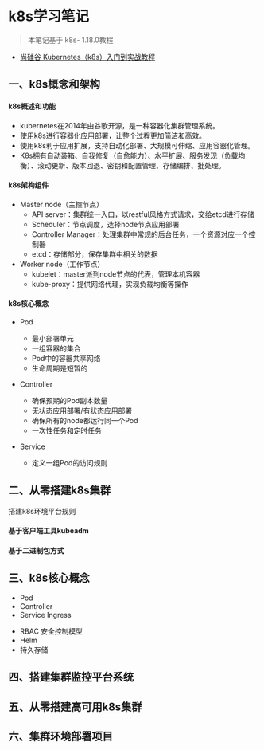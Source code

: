 # k8s学习笔记

> 本笔记基于 k8s- 1.18.0教程

- [尚硅谷 Kubernetes（k8s）入门到实战教程](https://www.bilibili.com/video/BV1GT4y1A756/?spm_id_from=333.788.video.desc.click&vd_source=bc627dd34a4fa1077c25bfd0209370cb)

## 一、k8s概念和架构

#### k8s概述和功能

- kubernetes在2014年由谷歌开源，是一种容器化集群管理系统。
- 使用k8s进行容器化应用部署，让整个过程更加简洁和高效。
- 使用k8s利于应用扩展，支持自动化部署、大规模可伸缩、应用容器化管理。
- K8s拥有自动装箱、自我修复（自愈能力）、水平扩展、服务发现（负载均衡）、滚动更新、版本回退、密钥和配置管理、存储编排、批处理。

#### k8s架构组件

- Master node（主控节点）
  - API server：集群统一入口，以restful风格方式请求，交给etcd进行存储
  - Scheduler：节点调度，选择node节点应用部署
  - Controller Manager：处理集群中常规的后台任务，一个资源对应一个控制器
  - etcd：存储部分，保存集群中相关的数据
- Worker node（工作节点）
  - kubelet：master派到node节点的代表，管理本机容器
  - kube-proxy：提供网络代理，实现负载均衡等操作

#### k8s核心概念

- Pod
  - 最小部署单元
  - 一组容器的集合
  - Pod中的容器共享网络
  - 生命周期是短暂的
- Controller
  - 确保预期的Pod副本数量
  - 无状态应用部署/有状态应用部署
  - 确保所有的node都运行同一个Pod
  - 一次性任务和定时任务

- Service
  - 定义一组Pod的访问规则

## 二、从零搭建k8s集群

搭建k8s环境平台规则



#### 基于客户端工具kubeadm



#### 基于二进制包方式



## 三、k8s核心概念

* Pod
* Controller
* Service  Ingress

- RBAC 安全控制模型
- Helm
- 持久存储

## 四、搭建集群监控平台系统



## 五、从零搭建高可用k8s集群



## 六、集群环境部署项目

